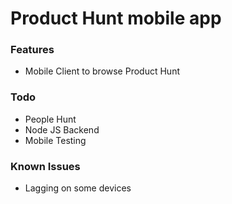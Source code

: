 Product Hunt mobile app
==

### Features
* Mobile Client to browse Product Hunt


### Todo
* People Hunt
* Node JS Backend
* Mobile Testing

### Known Issues
* Lagging on some devices